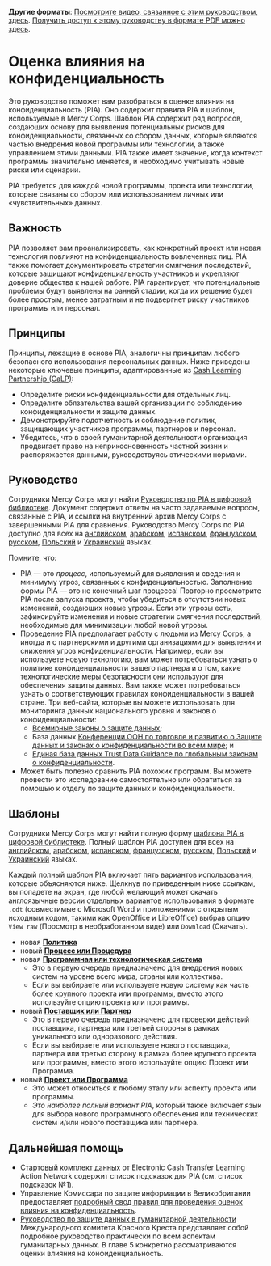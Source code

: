 **Другие форматы**: [Посмотрите видео, связанное с этим руководством, здесь](https://youtu.be/b44SZiL811I). [Получить доступ к этому руководству в формате PDF можно здесь](http://dldocs.mercycorps.org/DPPPrivacyImpactAssessmentGuideRU.pdf).

# Оценка влияния на конфиденциальность
Это руководство поможет вам разобраться в оценке влияния на конфиденциальность (PIA). Оно содержит правила PIA и шаблон, используемые в Mercy Corps. Шаблон PIA содержит ряд вопросов, создающих основу для выявления потенциальных рисков для конфиденциальности, связанных со сбором данных, которые являются частью внедрения новой программы или технологии, а также управлением этими данными. PIA также имеет значение, когда контекст программы значительно меняется, и необходимо учитывать новые риски или сценарии.

PIA требуется для каждой новой программы, проекта или технологии, которые связаны со сбором или использованием личных или «чувствительных» данных.

## Важность
PIA позволяет вам проанализировать, как конкретный проект или новая технология повлияют на конфиденциальность вовлеченных лиц. PIA также помогает документировать стратегии смягчения последствий, которые защищают конфиденциальность участников и укрепляют доверие общества к нашей работе. PIA гарантирует, что потенциальные проблемы будут выявлены на ранней стадии, когда их решение будет более простым, менее затратным и не подвергнет риску участников программы или персонал.

## Принципы
Принципы, лежащие в основе PIA, аналогичны принципам любого безопасного использования персональных данных. Ниже приведены некоторые ключевые принципы, адаптированные из [Cash Learning Partnership (CaLP)](https://www.calpnetwork.org/publication/protecting-beneficiary-privacy-principles-and-operational-standards-for-the-secure-use-of-personal-data-in-cash-and-e-transfer-programmes/):

- Определите риски конфиденциальности для отдельных лиц.
- Определите обязательства вашей организации по соблюдению конфиденциальности и защите данных.
- Демонстрируйте подотчетность и соблюдение политик, защищающих участников программы, партнеров и персонал.
- Убедитесь, что в своей гуманитарной деятельности организация продвигает право на неприкосновенность частной жизни и распоряжается данными, руководствуясь этическими нормами.

## Руководство
Сотрудники Mercy Corps могут найти [Руководство по PIA в цифровой библиотеке](https://library.mercycorps.org/record/39052). Документ содержит ответы на часто задаваемые вопросы, связанные с PIA, и ссылки на внутренний архив Mercy Corps с завершенными PIA для сравнения. Руководство Mercy Corps по PIA доступно для всех на [английском](http://dldocs.mercycorps.org/PrivacyImpactAssessmentPIAGuidance.pdf), [арабском](http://dldocs.mercycorps.org/PrivacyImpactAssessmentPIAGuidance-AR.pdf), [испанском](http://dldocs.mercycorps.org/PrivacyImpactAssessmentPIAGuidance-ES.pdf), [французском](http://dldocs.mercycorps.org/PrivacyImpactAssessmentPIAGuidance-FR.pdf), [русском](http://dldocs.mercycorps.org/PrivacyImpactAssessmentPIAGuidance-RU.pdf), [Польский](http://dldocs.mercycorps.org/PrivacyImpactAssessmentPIAGuidancePL.pdf) и [Украинский](http://dldocs.mercycorps.org/PrivacyImpactAssessmentPIAGuidanceUA.pdf) языках.

Помните, что:
- PIA — это _процесс_, используемый для выявления и сведения к минимуму угроз, связанных с конфиденциальностью. Заполнение формы PIA — это не конечный шаг процесса! Повторно просмотрите PIA после запуска проекта, чтобы убедиться в отсутствии новых изменений, создающих новые угрозы. Если эти угрозы есть, зафиксируйте изменения и новые стратегии смягчения последствий, необходимые для минимизации любой новой угрозы.
- Проведение PIA предполагает работу с людьми из Mercy Corps, а иногда и с партнерскими и другими организациями для выявления и снижения угроз конфиденциальности. Например, если вы используете новую технологию, вам может потребоваться узнать о политике конфиденциальности вашего партнера и о том, какие технологические меры безопасности они используют для обеспечения защиты данных. Вам также может потребоваться узнать о соответствующих правилах конфиденциальности в вашей стране. Три веб-сайта, которые вы можете использовать для мониторинга данных национального уровня и законов о конфиденциальности:
  - [Всемирные законы о защите данных](https://www.dlapiperdataprotection.com);
  - База данных [Конференции ООН по торговле и развитию о Защите данных и законах о конфиденциальности во всем мире](https://unctad.org/page/data-protection-and-privacy-legislation-worldwide); и
  - [Единая база данных Trust Data Guidance по глобальным законам о конфиденциальности](https://www.dataguidance.com/advisories/global-privacy-laws).
- Может быть полезно сравнить PIA похожих программ. Вы можете провести это исследование самостоятельно или обратиться за помощью к отделу по защите данных и конфиденциальности.

## Шаблоны
Сотрудники Mercy Corps могут найти полную форму [шаблона PIA в цифровой библиотеке](https://library.mercycorps.org/record/39047). Полный шаблон PIA
доступен для всех на [английском](http://dldocs.mercycorps.org/PrivacyImpactAssessmentPIA.docx), [арабском](http://dldocs.mercycorps.org/PrivacyImpactAssessmentPIA-AR.docx), [испанском](http://dldocs.mercycorps.org/PrivacyImpactAssessmentPIA-ES.docx), [французском](http://dldocs.mercycorps.org/PrivacyImpactAssessmentPIA-FR.docx), [русском](http://dldocs.mercycorps.org/PrivacyImpactAssessmentPIA-RU.docx), [Польский](http://dldocs.mercycorps.org/PrivacyImpactAssessmentPIA-PL.docx) и [Украинский](http://dldocs.mercycorps.org/PrivacyImpactAssessmentPIA-UA.docx) языках.

Каждый полный шаблон PIA включает пять вариантов использования, которые объясняются ниже. Щелкнув по приведенным ниже ссылкам, вы попадете на экран, где любой желающий может скачать англоязычные версии отдельных вариантов использования в формате `.odt` (совместимые с Microsoft Word и приложениями с открытым исходным кодом, такими как OpenOffice и LibreOffice) выбрав опцию `View raw` (Просмотр в необработанном виде) или `Download` (Скачать).
- новая **[Политика](PIA-templates/PIA-New-Policy-open.odt)**
- новый **[Процесс или Процедура](PIA-templates/PIA-New-Process-procedure.odt)**
- новая **[Программная или технологическая система](PIA-templates/PIA-New-Software-Technology-system.odt)**
  - Это в первую очередь предназначено для внедрения новых систем на уровне всего мира, страны или коллектива.
  - Если вы выбираете или используете новую систему как часть более крупного проекта или программы, вместо этого используйте опцию проекта или программы.
- новый **[Поставщик или Партнер](PIA-templates/PIA-New-Vendor-Partner.odt)**
  - Это в первую очередь предназначено для проверки действий поставщика, партнера или третьей стороны в рамках уникального или одноразового действия.
  - Если вы выбираете или используете нового поставщика, партнера или третью сторону в рамках более крупного проекта или программы, вместо этого используйте опцию Проект или Программа.
- новый **[Проект или Программа](PIA-templates/PIA-New-Project-Program.odt)**
  - Это может относиться к любому этапу или аспекту проекта или программы.
  - *Это наиболее полный вариант PIA*, который также включает язык для выбора нового программного обеспечения или технических систем и/или нового поставщика или партнера.

## Дальнейшая помощь
- [Стартовый комплект данных](https://www.calpnetwork.org/wp-content/uploads/2020/06/DataStarterKitforFieldStaffELAN.pdf) от Electronic Cash Transfer Learning Action Network содержит список подсказок для PIA (см. список подсказок №1).
- Управление Комиссара по защите информации в Великобритании предоставляет [подробный свод правил для проведения оценок влияния на конфиденциальность](https://ico.org.uk/media/about-the-ico/consultations/2052/draft-conducting-privacy-impact-assessments-code-of-practice.pdf).
-  [Руководство по защите данных в гуманитарной деятельности](https://www.icrc.org/en/data-protection-humanitarian-action-handbook) Международного комитета Красного Креста представляет собой подробное руководство практически по всем аспектам гуманитарных данных. В главе 5 конкретно рассматриваются оценки влияния на конфиденциальность.
